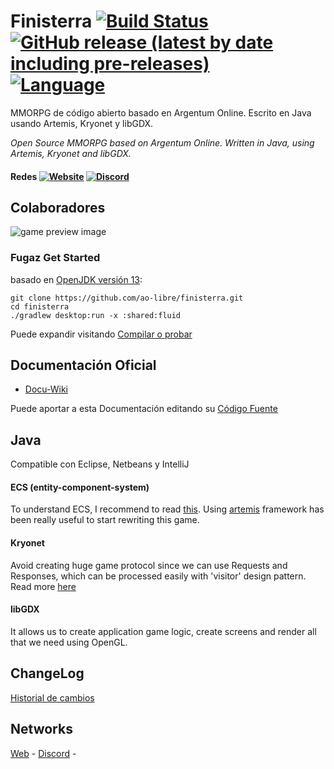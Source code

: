 # Finisterra [![Build Status](https://travis-ci.org/ao-libre/finisterra.svg?branch=master)](https://travis-ci.org/ao-libre/finisterra)  [![GitHub release (latest by date including pre-releases)](https://img.shields.io/github/v/release/ao-libre/finisterra?include_prereleases)](https://github.com/ao-libre/finisterra/releases) [![Language](https://img.shields.io/badge/lang-espa%C3%B1ol%20%2F%20english-yellow)](#)

MMORPG de código abierto basado en Argentum Online. Escrito en Java usando Artemis, Kryonet y libGDX.

*Open Source MMORPG based on Argentum Online. Written in Java, using Artemis, Kryonet and libGDX.*

#### Redes [![Website](https://img.shields.io/website?down_color=lightgrey&down_message=offline&up_color=blue&up_message=online&url=https%3A%2F%2Ffinisterra.argentumonline.org%2F)](https://finisterra.argentumonline.org/) [![Discord](https://img.shields.io/discord/479056868707270657?color=blueviolet&label=discord)](https://discord.gg/qCJPGbY) 

## Colaboradores
![game preview image](https://cdn.discordapp.com/attachments/580487031197794313/636899837354442755/readme-repo.png)

### Fugaz Get Started
basado en [OpenJDK versión 13](https://jdk.java.net/13/):

```
git clone https://github.com/ao-libre/finisterra.git
cd finisterra
./gradlew desktop:run -x :shared:fluid  
```
Puede expandir visitando [Compilar o probar](https://docu-amigable-finisterra.000webhostapp.com/index/Espa%C3%B1ol/Comenzar/1_Compilar_para_probar_o_testear.html)

## Documentación Oficial
- [Docu-Wiki](https://docu-amigable-finisterra.000webhostapp.com/) 

Puede aportar a esta Documentación editando su [Código Fuente](https://github.com/ao-libre/finisterra/tree/master/docs)

## Java
Compatible con Eclipse, Netbeans y IntelliJ

#### ECS (entity-component-system)
To understand ECS, I recommend to read [this](https://github.com/junkdog/artemis-odb/wiki/Introduction-to-Entity-Systems).
Using [artemis](https://github.com/junkdog/artemis-odb) framework has been really useful to start rewriting this game.

#### Kryonet
Avoid creating huge game protocol since we can use Requests and Responses, which can be processed easily with 'visitor' design pattern. 
Read more [here](https://github.com/EsotericSoftware/kryonet)

#### libGDX
It allows us to create application game logic, create screens and render all that we need using OpenGL.

## ChangeLog 
[Historial de cambios](https://github.com/ao-libre/finisterra/blob/master/docs/index/Espa%C3%B1ol/ChangeLog.txt)

## Networks
[Web](https://finisterra.argentumonline.org/) -  [Discord](https://discord.gg/qCJPGbY) - 

